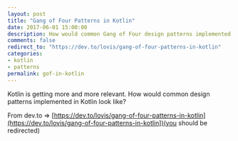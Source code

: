 ```yaml
---
layout: post
title: "Gang of Four Patterns in Kotlin"
date: 2017-06-01 15:00:00
description: How would common Gang of Four design patterns implemented in Kotlin look like? (from dev.to)
comments: false
redirect_to: "https://dev.to/lovis/gang-of-four-patterns-in-kotlin"
categories:
- kotlin
- patterns
permalink: gof-in-kotlin
---
```

Kotlin is getting more and more relevant. How would common design patterns implemented in Kotlin look like?

From dev.to => [https://dev.to/lovis/gang-of-four-patterns-in-kotlin](https://dev.to/lovis/gang-of-four-patterns-in-kotlin])(you should be redirected)
